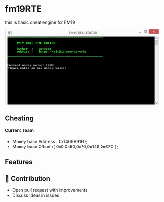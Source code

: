 # fm19RTE

this is basic cheat engine for FM19

![FM19](Resource/basic.JPG)

## Cheating
#### Current Team
- Money base Address : 0x1469B91F0;
- Money base Offset  :{ 0x0,0x50,0x70,0x148,0x67C };


## Features

## 🙌 Contribution

- Open pull request with improvements
- Discuss ideas in issues


